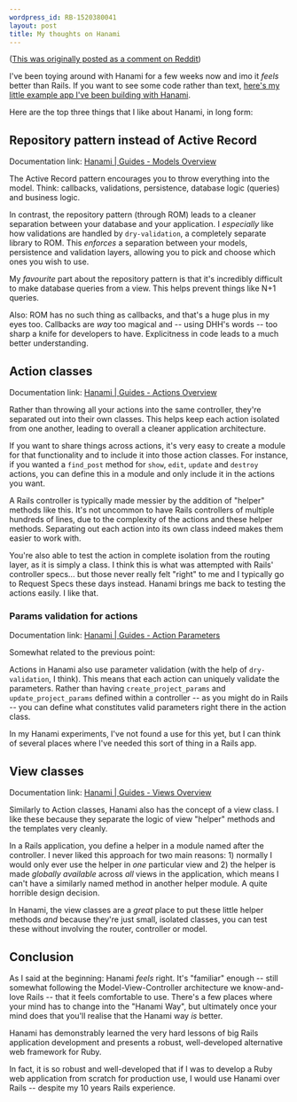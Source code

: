 ```yaml
---
wordpress_id: RB-1520380041
layout: post
title: My thoughts on Hanami
---
```


(<a href='https://www.reddit.com/r/rails/comments/81z9oe/what_are_your_opinions_about_hanami_framework/dvale8q/?st=jegb17z5&sh=e9d18fa1'>This was originally posted as a comment on Reddit</a>)

I've been toying around with Hanami for a few weeks now and imo it _feels_ better than Rails.  If you want to see some code rather than text, [here's my little example app I've been building with Hanami](http://github.com/radar/hanami-example).

Here are the top three things that I like about Hanami, in long form:

## Repository pattern instead of Active Record

Documentation link: [Hanami | Guides - Models Overview](http://hanamirb.org/guides/1.1/models/overview/)

The Active Record pattern encourages you to throw everything into the model. Think: callbacks, validations, persistence, database logic (queries) and business logic.

In contrast, the repository pattern (through ROM) leads to a cleaner separation between your database and your application. I _especially_ like how validations are handled by `dry-validation`, a completely separate library to ROM. This _enforces_ a separation between your models, persistence and validation layers, allowing you to pick and choose which ones you wish to use.

My _favourite_ part about the repository pattern is that it's incredibly difficult to make database queries from a view. This helps prevent things like N+1 queries.

Also: ROM has no such thing as callbacks, and that's a huge plus in my eyes too. Callbacks are _way_ too magical and -- using DHH's words -- too sharp a knife for developers to have. Explicitness in code leads to a much better understanding.

## Action classes

Documentation link: [Hanami | Guides - Actions Overview](http://hanamirb.org/guides/1.1/actions/overview/)

Rather than throwing all your actions into the same controller, they're separated out into their own classes.  This helps keep each action isolated from one another, leading to overall a cleaner application architecture.

If you want to share things across actions, it's very easy to create a module for that functionality and to include it into those action classes. For instance, if you wanted a `find_post` method for `show`, `edit`, `update` and `destroy` actions, you can define this in a module and only include it in the actions you want.

A Rails controller is typically made messier by the addition of "helper" methods like this. It's not uncommon to have Rails controllers of multiple hundreds of lines, due to the complexity of the actions and these helper methods. Separating out each action into its own class indeed makes them easier to work with.

You're also able to test the action in complete isolation from the routing layer, as it is simply a class. I think this is what was attempted with Rails' controller specs... but those never really felt "right" to me and I typically go to Request Specs these days instead. Hanami brings me back to testing the actions easily. I like that.

### Params validation for actions

Documentation link: [Hanami | Guides - Action Parameters](http://hanamirb.org/guides/1.1/actions/parameters/)

Somewhat related to the previous point:

Actions in Hanami also use parameter validation (with the help of `dry-validation`, I think). This means that each action can uniquely validate the parameters. Rather than having `create_project_params` and `update_project_params` defined within a controller -- as you might do in Rails -- you can define what constitutes valid parameters right there in the action class.

In my Hanami experiments, I've not found a use for this yet, but I can think of several places where I've needed this sort of thing in a Rails app.

## View classes
Documentation link: [Hanami | Guides - Views Overview](http://hanamirb.org/guides/1.1/views/overview/)

Similarly to Action classes, Hanami also has the concept of a view class.  I like these because they separate the logic of view "helper" methods and the templates very cleanly.

In a Rails application, you define a helper in a module named after the controller. I never liked this approach for two main reasons: 1) normally I would only ever use the helper in _one_ particular view and 2) the helper is made _globally available_ across _all_ views in the application, which means I can't have a similarly named method in another helper module. A quite horrible design decision.

In Hanami, the view classes are a _great_ place to put these little helper methods _and_ because they're just small, isolated classes, you can test these without involving the router, controller or model.

## Conclusion

As I said at the beginning: Hanami _feels_ right. It's "familiar" enough -- still somewhat following the Model-View-Controller architecture we know-and-love Rails -- that it feels comfortable to use. There's a few places where your mind has to change into the "Hanami Way", but ultimately once your mind does that you'll realise that the Hanami way _is_ better.

Hanami has demonstrably learned the very hard lessons of big Rails application development and presents a robust, well-developed alternative web framework for Ruby.

In fact, it is so robust and well-developed that if I was to develop a Ruby web application from scratch for production use, I would use Hanami over Rails -- despite my 10 years Rails experience.




